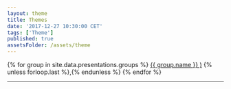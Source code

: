 ```yaml
---
layout: theme
title: Themes
date: '2017-12-27 10:30:00 CET'
tags: ['Theme']
published: true
assetsFolder: /assets/theme
---
```



<div class="tags-expo">
  <div class="tags-expo-list">
    {% for group in site.data.presentations.groups  %}
      <a href="#{{ group | slugify }}" class="post-tag">{{ group.name }} )</a>
      {% unless forloop.last %},{% endunless %}
    {% endfor %}
  </div>
  <hr/>
</div>
